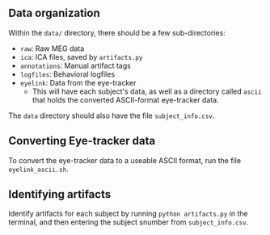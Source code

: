 ## Data organization

Within the `data/` directory, there should be a few sub-directories:
- `raw`: Raw MEG data
- `ica`: ICA files, saved by `artifacts.py`
- `annotations`: Manual artifact tags
- `logfiles`: Behavioral logfiles
- `eyelink`: Data from the eye-tracker
    - This will have each subject's data, as well as a directory called `ascii` that holds the converted ASCII-format eye-tracker data.

The `data` directory should also have the file `subject_info.csv`.

## Converting Eye-tracker data

To convert the eye-tracker data to a useable ASCII format, run the file `eyelink_ascii.sh`.

## Identifying artifacts

Identify artifacts for each subject by running `python artifacts.py` in the terminal, and then entering the subject snumber from `subject_info.csv`.
